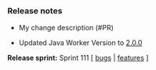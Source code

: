 ### Release notes
<!-- Please add your release notes in the following format:
- My change description (#PR)
-->
- My change description (#PR)

- Updated Java Worker Version to [2.0.0](https://github.com/Azure/azure-functions-java-worker/releases/tag/2.0.0)

**Release sprint:** Sprint 111
[ [bugs](https://github.com/Azure/azure-functions-host/issues?q=is%3Aissue+milestone%3A%22Functions+Sprint+111%22+label%3Abug+is%3Aclosed) | [features](https://github.com/Azure/azure-functions-host/issues?q=is%3Aissue+milestone%3A%22Functions+Sprint+111%22+label%3Afeature+is%3Aclosed) ]
